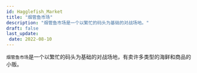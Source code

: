 ```yaml
---
id: Hagglefish_Market
title: "烟管鱼市场"
description: "烟管鱼市场是一个以繁忙的码头为基础的对战场地。"
draft: false
last_update:  
 date: 2022-08-10 
---
```


`烟管鱼市场`是一个以繁忙的码头为基础的对战场地，有卖许多类型的海鲜和商品的小贩。